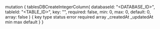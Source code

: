mutation {
    tablesDBCreateIntegerColumn(
        databaseId: "<DATABASE_ID>",
        tableId: "<TABLE_ID>",
        key: "",
        required: false,
        min: 0,
        max: 0,
        default: 0,
        array: false
    ) {
        key
        type
        status
        error
        required
        array
        _createdAt
        _updatedAt
        min
        max
        default
    }
}
